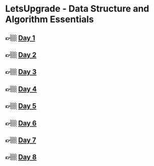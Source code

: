 # LetsUpgrade - Data Structure and Algorithm Essentials

## 👉🏼 [Day 1](https://github.com/G1Joshi/LetsUpgrade/tree/main/DSA/Assignments/Day%201)

## 👉🏼 [Day 2](https://github.com/G1Joshi/LetsUpgrade/tree/main/DSA/Assignments/Day%202)

## 👉🏼 [Day 3](https://github.com/G1Joshi/LetsUpgrade/tree/main/DSA/Assignments/Day%203)

## 👉🏼 [Day 4](https://github.com/G1Joshi/LetsUpgrade/tree/main/DSA/Assignments/Day%204)

## 👉🏼 [Day 5](https://github.com/G1Joshi/LetsUpgrade/tree/main/DSA/Assignments/Day%205)

## 👉🏼 [Day 6](https://github.com/G1Joshi/LetsUpgrade/tree/main/DSA/Assignments/Day%206)

## 👉🏼 [Day 7](https://github.com/G1Joshi/LetsUpgrade/tree/main/DSA/Assignments/Day%207)

## 👉🏼 [Day 8](https://github.com/G1Joshi/LetsUpgrade/tree/main/DSA/Assignments/Day%208)

